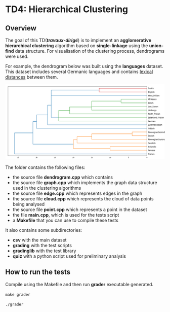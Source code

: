 # TD4: Hierarchical Clustering

## Overview

The goal of this TD(***travaux-dirigé***) is to implement an **agglomerative hierarchical clustering** algorithm based on **single-linkage** using the **union-find** data structure. For visualisation of the clustering process, dendrograms were used.

For example, the dendrogram below was built using the **languages** dataset. This dataset includes several Germanic languages and contains [lexical distances](https://linguistics.stackexchange.com/questions/17400/worldwide-map-or-data-for-linguistic-distance) between them.

![dendrogram](screenshots/languages_dendrogram.png)

The folder contains the following files:

- the source file **dendrogram.cpp** which contains 
- the source file **graph.cpp** which implements the graph data structure used in the clustering algorithms
- the source file **edge.cpp** which represents edges in the graph
- the source file **cloud.cpp** which represents the cloud of data points being analysed
- the source file **point.cpp** which represents a point in the dataset
- the file **main.cpp**, which is used for the tests script
- a **Makefile** that you can use to compile these tests

It also contains some subdirectories:

- **csv** with the main dataset
- **grading** with the test scripts
- **gradinglib** with the test library
- **quiz** with a python script used for preliminary analysis

## How to run the tests

Compile using the Makefile and then run **grader** executable generated.

`make grader`

`./grader`


